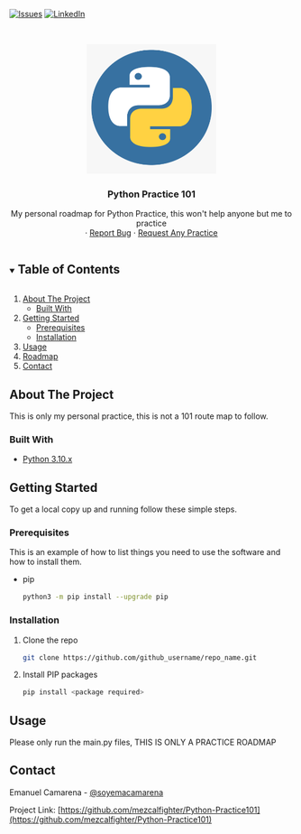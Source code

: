 [![Issues][issues-shield]][issues-url]
[![LinkedIn][linkedin-shield]][linkedin-url]

<!-- PROJECT LOGO -->
<br />
<p align="center">
  <a href="https://github.com/github_username/repo_name">
    <img src="images/logo.png" alt="Logo" width="230" height="230">
  </a>

  <h3 align="center">Python Practice 101</h3>

  <p align="center">
    My personal roadmap for Python Practice, this won't help anyone but me to practice
    <br />
    ·
    <a href="https://github.com/mezcalfighter/Python-Practice101/issues">Report Bug</a>
    ·
    <a href="https://github.com/mezcalfighter/Python-Practice101/issues">Request Any Practice</a>
  </p>
</p>



<!-- TABLE OF CONTENTS -->
<details open="open">
  <summary><h2 style="display: inline-block">Table of Contents</h2></summary>
  <ol>
    <li>
      <a href="#about-the-project">About The Project</a>
      <ul>
        <li><a href="#built-with">Built With</a></li>
      </ul>
    </li>
    <li>
      <a href="#getting-started">Getting Started</a>
      <ul>
        <li><a href="#prerequisites">Prerequisites</a></li>
        <li><a href="#installation">Installation</a></li>
      </ul>
    </li>
    <li><a href="#usage">Usage</a></li>
    <li><a href="#roadmap">Roadmap</a></li>
    <li><a href="#contact">Contact</a></li>
  </ol>
</details>



<!-- ABOUT THE PROJECT -->
## About The Project
This is only my personal practice, this is not a 101 route map to follow.

### Built With

* [Python 3.10.x](https://www.python.org/downloads/)

<!-- GETTING STARTED -->
## Getting Started

To get a local copy up and running follow these simple steps.

### Prerequisites

This is an example of how to list things you need to use the software and how to install them.
* pip
  ```sh
  python3 -m pip install --upgrade pip
  ```

### Installation

1. Clone the repo
   ```sh
   git clone https://github.com/github_username/repo_name.git
   ```
2. Install PIP packages
   ```sh
   pip install <package required>
   ```



<!-- USAGE EXAMPLES -->
## Usage

Please only run the main.py files, THIS IS ONLY A PRACTICE ROADMAP


<!-- CONTACT -->
## Contact

Emanuel Camarena - [@soyemacamarena](https://twitter.com/soyemacamarena)

Project Link: [https://github.com/mezcalfighter/Python-Practice101](https://github.com/mezcalfighter/Python-Practice101)

<!-- MARKDOWN LINKS & IMAGES -->
<!-- https://www.markdownguide.org/basic-syntax/#reference-style-links -->
[issues-shield]: https://img.shields.io/github/issues/github_username/repo.svg?style=for-the-badge
[issues-url]: https://github.com/mezcalfighter/Python-Practice101/issues
[linkedin-shield]: https://img.shields.io/badge/-LinkedIn-black.svg?style=for-the-badge&logo=linkedin&colorB=555
[linkedin-url]: https://www.linkedin.com/in/emanuel-camarena/